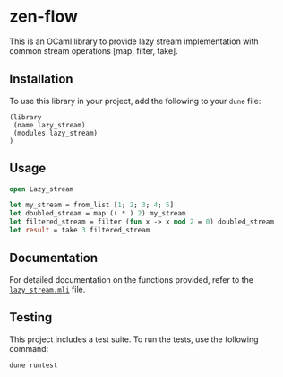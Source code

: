 # zen-flow

This is an OCaml library to provide lazy stream implementation with common stream operations [map, filter, take].

## Installation

To use this library in your project, add the following to your `dune` file:

```dune
(library
 (name lazy_stream)
 (modules lazy_stream)
)
```

## Usage

```ocaml
open Lazy_stream

let my_stream = from_list [1; 2; 3; 4; 5]
let doubled_stream = map (( * ) 2) my_stream
let filtered_stream = filter (fun x -> x mod 2 = 0) doubled_stream
let result = take 3 filtered_stream
```

## Documentation

For detailed documentation on the functions provided, refer to the [`lazy_stream.mli`](lib/lazy_stream.mli) file.

## Testing

This project includes a test suite. To run the tests, use the following command:

```bash
dune runtest
```
